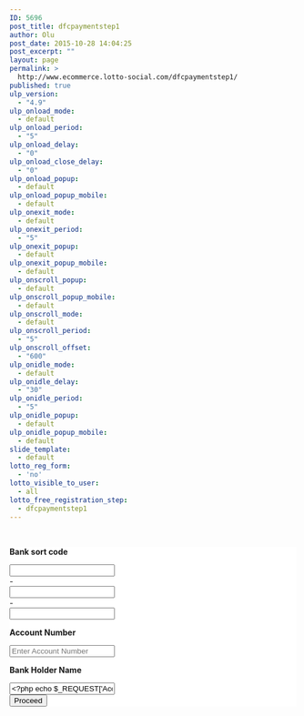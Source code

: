 ```yaml
---
ID: 5696
post_title: dfcpaymentstep1
author: Olu
post_date: 2015-10-28 14:04:25
post_excerpt: ""
layout: page
permalink: >
  http://www.ecommerce.lotto-social.com/dfcpaymentstep1/
published: true
ulp_version:
  - "4.9"
ulp_onload_mode:
  - default
ulp_onload_period:
  - "5"
ulp_onload_delay:
  - "0"
ulp_onload_close_delay:
  - "0"
ulp_onload_popup:
  - default
ulp_onload_popup_mobile:
  - default
ulp_onexit_mode:
  - default
ulp_onexit_period:
  - "5"
ulp_onexit_popup:
  - default
ulp_onexit_popup_mobile:
  - default
ulp_onscroll_popup:
  - default
ulp_onscroll_popup_mobile:
  - default
ulp_onscroll_mode:
  - default
ulp_onscroll_period:
  - "5"
ulp_onscroll_offset:
  - "600"
ulp_onidle_mode:
  - default
ulp_onidle_delay:
  - "30"
ulp_onidle_period:
  - "5"
ulp_onidle_popup:
  - default
ulp_onidle_popup_mobile:
  - default
slide_template:
  - default
lotto_reg_form:
  - 'no'
lotto_visible_to_user:
  - all
lotto_free_registration_step:
  - dfcpaymentstep1
---
```

&nbsp;

<form id="IframepaymentDFC" action="http://www.ecommerce.lotto-social.com/IframepaymentDFC" method="post" name="IframepaymentDFC"><input name="title" type="hidden" value="" />
<input name="firstName" type="hidden" value="" />
<input name="surname" type="hidden" value="" />
<input name="dateOfBirth" type="hidden" value="" />
<input name="postCode" type="hidden" value="" />
<input name="line1" type="hidden" value="" />
<input name="line2" type="hidden" value="" />
<input name="line3" type="hidden" value="" />
<input name="line4" type="hidden" value="" />
<input name="homePhoneNumber" type="hidden" value="" />
<input name="mobilePhoneNumber" type="hidden" value="" />
<input name="email" type="hidden" value="" />
<input name="customerRef" type="hidden" value="" />
<input name="accountHolderName" type="hidden" value="" />
<input name="accountNumber" type="hidden" value="" />
<input name="bankSortCode" type="hidden" value="" />
<input name="amount" type="hidden" value="" />
<input name="CustomerWebLeadID" type="hidden" value="" />
<input name="OfferID" type="hidden" value="" />
<input name="sessionid" type="hidden" value="" />
<input name="Prosub_ID" type="hidden" value="" />
<input name="ACTIVITY" type="hidden" value="" />
<input name="New_Old_MemberArea" type="hidden" value="" /></form>
<div id="LoadingDiv"></div>
<!-----------------------------------END--------------------- -->
<div class="col-lg-12" style="background-color: white;"><form id="payment_form1" class="form signup" action="#" method="post" name="payment_form" target="_self">
<div id="Step1" style="display: block;">
<div class="row">
<div class="col-lg-12 form-group">
<div class="row">

<label class="col-xs-12 control-label" for="lblBankSortCode"><strong>Bank sort code</strong></label>
<div class="col-xs-3"><!--<input type="text" id="txtSortCode1" maxlength="2" placeholder="" value="" class="form-control selectFirstField" onKeyPress="return checkNumber(event)">-->
<input id="txtSortCode1" class="form-control selectFirstField" maxlength="2" type="text" value="" placeholder="" /></div>
<div class="col-xs-1 tc">-</div>
<div class="col-xs-3"><!--<input type="text" id="txtSortCode2" maxlength="2" placeholder="" value="" class="form-control" onKeyPress="return checkNumber(event)">-->
<input id="txtSortCode2" class="form-control" maxlength="2" type="text" value="" placeholder="" /></div>
<div class="col-xs-1 tc">-</div>
<div class="col-xs-3"><!--<input type="text" id="txtSortCode3" maxlength="2" placeholder="" value="" class="form-control" onKeyPress="return checkNumber(event)">-->
<input id="txtSortCode3" class="form-control" maxlength="2" type="text" value="" placeholder="" /></div>
</div>
</div>
<div class="col-lg-12 form-group">
<div class="row">

<label id="lblAccNumber" class="col-sm-12 control-label" for="inputBankAccNumber"><strong>Account Number</strong></label>
<div class="col-xs-11"><input id="txtAccountNumber" class="form-control" maxlength="20" type="text" value="" placeholder="Enter Account Number" /></div>
</div>
</div>
<div class="col-lg-12 form-group">
<div class="row">

<label class="col-sm-12 control-label" for="inputBankHolderName"><strong>Bank Holder Name</strong></label>
<div class="col-xs-11"><input id="txtBankHolderName" class="form-control" type="text" value="<?php echo $_REQUEST['Acc_name']; ?>" placeholder="Enter Bank Holder Name" /></div>
</div>
</div>
<div class="form-group">
<div id="dvProceed" class="col-lg-12 tc"><button id="btnProceed" onClick="return OpenStep2()" class="col-lg-12 btn-next" type="button">Proceed</button></div>
</div>
</div>
</div>
<div id="Step2" style="display: none;">
<div class="form-group row">

<label class="col-xs-12 control-label" for="lblpostCode">Post code</label>
<div class="col-sm-10 col-xs-9 form-group"><input id="txtBankPostalCode" class="form-control" name="bankPostCode" type="text" value="" placeholder="Enter Postal Code" /></div>
<div class="col-sm-1 col-xs-2 form-group tr"><img src="http://lottosocial.s3.amazonaws.com/cms2/wp-content/uploads/2014/06/search-icon.png" alt="lotto-icon" width="31px;" height="34px;" /></div>
<span id="prepoaddress" style="font-style: italic; font-size: smaller; position: absolute; margin-left: 15px; margin-top: 35px;"></span>
<label class="col-xs-12 control-label" for="lblAddress">Address</label>
<div class="col-xs-11 spacetwofieldvertical"><select id="drpAddress" class="form-control" onchange="return OpenStep3()">
<option>Select Address</option>
</select></div>
</div>
</div>
<div id="Step3" style="display: none;">

<label class="col-lg-12 control-label label-left" for="lblPostalAdd">Postal Address</label>
<div class="row">

<label class="col-lg-12 control-label label-left" for="lblPostCode">Address Line 1</label>
<div class="col-xs-12 form-group "><input id="txtbankAddLine1" class="form-control" name="txtbankAddLine1" type="text" value="" placeholder="Enter Address Line 1" /></div>
<label class="col-lg-12 control-label label-left" for="inputBankpostCode">Address Line 2</label>
<div class="col-xs-12 form-group "><input id="txtbankAddLine2" class="form-control" name="txtbankAddLine2" type="text" value="" placeholder="Enter Address Line 2" /></div>
<label class="col-lg-12 control-label label-left" for="lblPostCode">Town</label>
<div class="col-xs-12 form-group"><input id="txtBankTown" class="form-control" name="txtBankTown" type="text" value="" placeholder="Enter Town" /></div>
<label class="col-lg-12 control-label label-left" for="inputBankpostCode">Post Code</label>
<div class="col-xs-12 form-group"><input id="txtBankPostCode" class="form-control" name="txtBankPostCode" type="text" value="" placeholder="Enter Postal Code" /></div>
</div>
<div class="form-group">
<div class="col-lg-11">
<div class="checkbox smallText"><label>
<input id="chkConfirm" name="terms_and_condition" type="checkbox" />
I confirm that my details are correct, I have read the <a href="#" data-toggle="modal" data-target="#directdebit">Direct Finance Collection Guarantee</a> and I am the sole account holder. Click here if you are you a joint account holder?
</label></div>
</div>
</div>
<div class="col-lg-12 tc"><button id="btnPlaceOrder" class="btn-next" type="button">PLACE ORDER &gt;&gt;</button></div>
</div>
</form></div>
<!-- END -->